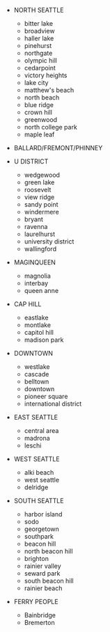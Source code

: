 * NORTH SEATTLE
  - bitter lake
  - broadview
  - haller lake
  - pinehurst
  - northgate
  - olympic hill
  - cedarpoint
  - victory heights
  - lake city
  - matthew's beach
  - north beach
  - blue ridge
  - crown hill
  - greenwood
  - north college park
  - maple leaf

* BALLARD/FREMONT/PHINNEY

* U DISTRICT
  - wedgewood
  - green lake
  - roosevelt
  - view ridge
  - sandy point
  - windermere
  - bryant
  - ravenna
  - laurelhurst
  - university district
  - wallingford

* MAGINQUEEN
  - magnolia
  - interbay
  - queen anne

* CAP HILL
  - eastlake
  - montlake
  - capitol hill
  - madison park

* DOWNTOWN
  - westlake
  - cascade
  - belltown
  - downtown
  - pioneer square
  - international district

* EAST SEATTLE
  - central area
  - madrona
  - leschi

* WEST SEATTLE
  - alki beach
  - west seattle
  - delridge

* SOUTH SEATTLE
  - harbor island
  - sodo
  - georgetown
  - southpark
  - beacon hill
  - north beacon hill
  - brighton
  - rainier valley
  - seward park
  - south beacon hill
  - rainier beach

* FERRY PEOPLE
  - Bainbridge
  - Bremerton
